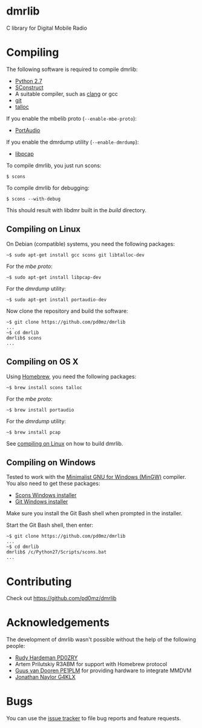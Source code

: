 # dmrlib
C library for Digital Mobile Radio

# Compiling

The following software is required to compile dmrlib:

  * [Python 2.7](http://www.python.org/)
  * [SConstruct](http://scons.org/)
  * A suitable compiler, such as [clang](http://clang.llvm.org) or gcc
  * [git](https://git-scm.com)
  * [talloc](https://talloc.samba.org/)

If you enable the mbelib proto (`--enable-mbe-proto`):

  * [PortAudio](http://portaudio.com/)

If you enable the dmrdump utility (`--enable-dmrdump`):

  * [libpcap](http://www.tcpdump.org)

To compile dmrlib, you just run scons:

    $ scons

To compile dmrlib for debugging:

    $ scons --with-debug

This should result with libdmr built in the *build* directory.

## Compiling on Linux

On Debian (compatible) systems, you need the following packages:

    ~$ sudo apt-get install gcc scons git libtalloc-dev

For the *mbe proto*:

    ~$ sudo apt-get install libpcap-dev

For the *dmrdump* utility:

    ~$ sudo apt-get install portaudio-dev

Now clone the repository and build the software:

    ~$ git clone https://github.com/pd0mz/dmrlib
    ...
    ~$ cd dmrlib
    dmrlib$ scons
    ...

## Compiling on OS X

Using [Homebrew](http://brew.sh), you need the following packages:

    ~$ brew install scons talloc

For the *mbe proto*:

    ~$ brew install portaudio

For the *dmrdump* utility:

    ~$ brew install pcap

See [compiling on Linux](#compiling-on-linux) on how to build dmrlib.

## Compiling on Windows

Tested to work with the
[Minimalist GNU for Windows (MinGW)](http://www.mingw.org) compiler. You also
need to get these packages:

  * [Scons Windows installer](http://www.scons.org/download.php)
  * [Git Windows installer](https://git-scm.com/download/win)

Make sure you install the Git Bash shell when prompted in the installer.

Start the Git Bash shell, then enter:

    ~$ git clone https://github.com/pd0mz/dmrlib
    ...
    ~$ cd dmrlib
    dmrlib$ /c/Python27/Scripts/scons.bat
    ...

# Contributing

Check out https://github.com/pd0mz/dmrlib

# Acknowledgements

The development of dmrlib wasn't possible without the help of the following
people:

  * [Rudy Hardeman PD0ZRY](https://github.com/zarya)
  * Artem Prilutskiy R3ABM for support with Homebrew protocol
  * [Guus van Dooren PE1PLM](http://dvmega.auria.nl) for providing hardware to integrate MMDVM
  * [Jonathan Naylor G4KLX](https://twitter.com/G4KLX)

# Bugs

You can use the [issue tracker](https://github.com/pd0mz/dmrlib/issues) to file
bug reports and feature requests.
